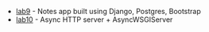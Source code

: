 - [lab9](lab9) - Notes app built using Django, Postgres, Bootstrap
- [lab10](lab10) - Async HTTP server + AsyncWSGIServer

